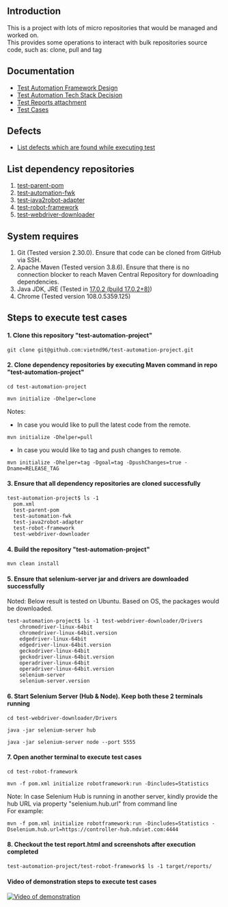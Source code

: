 ## Introduction

This is a project with lots of micro repositories that would be managed and worked on.<br>
This provides some operations to interact with bulk repositories source code, such as: clone, pull and tag

## Documentation

* [Test Automation Framework Design](https://drive.google.com/file/d/1rBKc4p7IKA5iQXBX6F2gbWUtoq6sY1D9/view?usp=sharing)
* [Test Automation Tech Stack Decision](https://drive.google.com/file/d/125eQoai7GzwMWq6vDXe5K2Hum-WmNyzj/view?usp=sharing)
* [Test Reports attachment](https://drive.google.com/drive/folders/1ry2Hzd_Fb2uhLah_0djUtewlAcR2GkpD?usp=sharing)
* [Test Cases](https://docs.google.com/document/d/18lLFhcvEJlakTtT2YbWX3cFtFoaq_pshBVvwzz5sYEU/edit?usp=sharing)

## Defects

* [List defects which are found while executing test](https://github.com/vietnd96/test-automation-project/issues)

## List dependency repositories

1. [test-parent-pom](https://github.com/vietnd96/test-parent-pom)
2. [test-automation-fwk](https://github.com/vietnd96/test-automation-fwk)
3. [test-java2robot-adapter](https://github.com/vietnd96/test-java2robot-adapter)
4. [test-robot-framework](https://github.com/vietnd96/test-robot-framework)
5. [test-webdriver-downloader](https://github.com/vietnd96/test-webdriver-downloader)

## System requires

1. Git (Tested version 2.30.0). Ensure that code can be cloned from GitHub via SSH.
2. Apache Maven (Tested version 3.8.6). Ensure that there is no connection blocker to reach Maven Central Repository for
   downloading dependencies.
3. Java JDK, JRE (Tested in [17.0.2 (build 17.0.2+8)](https://jdk.java.net/archive/))
4. Chrome (Tested version 108.0.5359.125)

## Steps to execute test cases

#### 1. Clone this repository "test-automation-project"

```shell
git clone git@github.com:vietnd96/test-automation-project.git
```

#### 2. Clone dependency repositories by executing Maven command in repo "test-automation-project"

```shell
cd test-automation-project
```

```shell
mvn initialize -Dhelper=clone
```

Notes:

* In case you would like to pull the latest code from the remote.

```shell
mvn initialize -Dhelper=pull
```

* In case you would like to tag and push changes to remote.

```shell
mvn initialize -Dhelper=tag -Dgoal=tag -DpushChanges=true -Dname=RELEASE_TAG
```

#### 3. Ensure that all dependency repositories are cloned successfully

```text
test-automation-project$ ls -1
  pom.xml
  test-parent-pom
  test-automation-fwk
  test-java2robot-adapter
  test-robot-framework
  test-webdriver-downloader
```

#### 4. Build the repository "test-automation-project"

```shell
mvn clean install
```

#### 5. Ensure that selenium-server jar and drivers are downloaded successfully

Noted: Below result is tested on Ubuntu. Based on OS, the packages would be downloaded.

```text
test-automation-project$ ls -1 test-webdriver-downloader/Drivers
    chromedriver-linux-64bit
    chromedriver-linux-64bit.version
    edgedriver-linux-64bit
    edgedriver-linux-64bit.version
    geckodriver-linux-64bit
    geckodriver-linux-64bit.version
    operadriver-linux-64bit
    operadriver-linux-64bit.version
    selenium-server
    selenium-server.version
```

#### 6. Start Selenium Server (Hub & Node). Keep both these 2 terminals running

```shell
cd test-webdriver-downloader/Drivers
```

```shell
java -jar selenium-server hub
```

```shell
java -jar selenium-server node --port 5555
```

#### 7. Open another terminal to execute test cases

```shell
cd test-robot-framework
```

```shell
mvn -f pom.xml initialize robotframework:run -Dincludes=Statistics
```

Note: In case Selenium Hub is running in another server, kindly provide the hub URL via property "selenium.hub.url" from
command line<br>
For example:

```shell
mvn -f pom.xml initialize robotframework:run -Dincludes=Statistics -Dselenium.hub.url=https://controller-hub.ndviet.com:4444
```

#### 8. Checkout the test report.html and screenshots after execution completed

```text
test-automation-project/test-robot-framework$ ls -1 target/reports/
```

#### Video of demonstration steps to execute test cases

[![Video of demonstration](https://img.youtube.com/vi/bNN0VEqlRMc/maxresdefault.jpg)](https://youtu.be/bNN0VEqlRMc)
